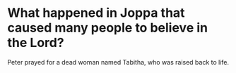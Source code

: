 # What happened in Joppa that caused many people to believe in the Lord?

Peter prayed for a dead woman named Tabitha, who was raised back to life.
